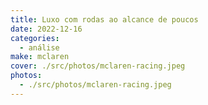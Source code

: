 ```yaml
---
title: Luxo com rodas ao alcance de poucos
date: 2022-12-16
categories:
  - análise
make: mclaren
cover: ./src/photos/mclaren-racing.jpeg
photos:
  - ./src/photos/mclaren-racing.jpeg
---
```

